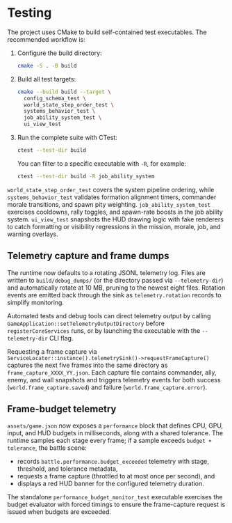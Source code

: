 # Testing

The project uses CMake to build self-contained test executables. The
recommended workflow is:

1. Configure the build directory:
   ```sh
   cmake -S . -B build
   ```
2. Build all test targets:
   ```sh
   cmake --build build --target \
     config_schema_test \
     world_state_step_order_test \
     systems_behavior_test \
     job_ability_system_test \
     ui_view_test
   ```
3. Run the complete suite with CTest:
   ```sh
   ctest --test-dir build
   ```
   You can filter to a specific executable with `-R`, for example:
   ```sh
   ctest --test-dir build -R job_ability_system
   ```

`world_state_step_order_test` covers the system pipeline ordering, while
`systems_behavior_test` validates formation alignment timers, commander
morale transitions, and spawn pity weighting. `job_ability_system_test`
exercises cooldowns, rally toggles, and spawn-rate boosts in the job
ability system. `ui_view_test` snapshots the HUD drawing logic with fake
renderers to catch formatting or visibility regressions in the mission,
morale, job, and warning overlays.

## Telemetry capture and frame dumps

The runtime now defaults to a rotating JSONL telemetry log. Files are
written to `build/debug_dumps/` (or the directory passed via
`--telemetry-dir`) and automatically rotate at 10&nbsp;MB, pruning to the
newest eight files. Rotation events are emitted back through the sink as
`telemetry.rotation` records to simplify monitoring.

Automated tests and debug tools can direct telemetry output by calling
`GameApplication::setTelemetryOutputDirectory` before `registerCoreServices`
runs, or by launching the executable with the `--telemetry-dir` CLI flag.

Requesting a frame capture via `ServiceLocator::instance().telemetrySink()->requestFrameCapture()`
captures the next five frames into the same directory as
`frame_capture_XXXX_YY.json`. Each capture file contains commander, ally,
enemy, and wall snapshots and triggers telemetry events for both success
(`world.frame_capture.saved`) and failure (`world.frame_capture.error`).

## Frame-budget telemetry

`assets/game.json` now exposes a `performance` block that defines CPU, GPU,
input, and HUD budgets in milliseconds, along with a shared tolerance. The
runtime samples each stage every frame; if a sample exceeds `budget +
tolerance`, the battle scene:

* records `battle.performance.budget_exceeded` telemetry with stage,
  threshold, and tolerance metadata,
* requests a frame capture (throttled to at most once per second), and
* displays a red HUD banner for the configured telemetry duration.

The standalone `performance_budget_monitor_test` executable exercises the
budget evaluator with forced timings to ensure the frame-capture request is
issued when budgets are exceeded.
